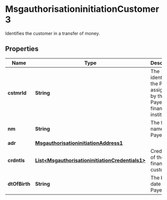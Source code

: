 

# MsgauthorisationinitiationCustomer3

Identifies the customer in a transfer of money.

## Properties

| Name | Type | Description | Notes |
|------------ | ------------- | ------------- | -------------|
|**cstmrId** | **String** | The identifier of the Payer assigned by the Payer&#39;s financial institution. |  [optional] |
|**nm** | **String** | The full name of the Payee. |  [optional] |
|**adr** | [**MsgauthorisationinitiationAddress1**](MsgauthorisationinitiationAddress1.md) |  |  [optional] |
|**crdntls** | [**List&lt;MsgauthorisationinitiationCredentials1&gt;**](MsgauthorisationinitiationCredentials1.md) | Credentials of the financial customer. |  [optional] |
|**dtOfBirth** | **String** | The birth date of the Payee. |  [optional] |




